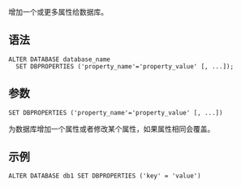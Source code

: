 增加一个或更多属性给数据库。
## 语法
```
ALTER DATABASE database_name
  SET DBPROPERTIES ('property_name'='property_value' [, ...]);
```
## 参数
```
SET DBPROPERTIES ('property_name'='property_value' [, ...])
```
为数据库增加一个属性或者修改某个属性，如果属性相同会覆盖。

## 示例
```
ALTER DATABASE db1 SET DBPROPERTIES ('key' = 'value')
```

